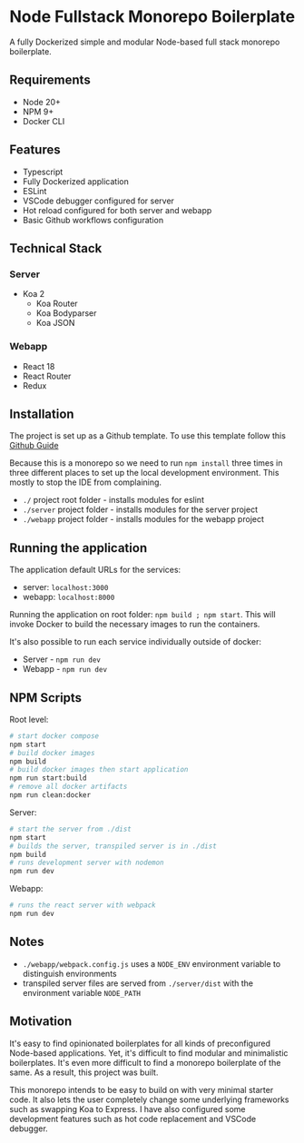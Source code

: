 # Node Fullstack Monorepo Boilerplate

A fully Dockerized simple and modular Node-based full stack monorepo boilerplate.

## Requirements

* Node 20+
* NPM 9+
* Docker CLI

## Features

* Typescript
* Fully Dockerized application
* ESLint
* VSCode debugger configured for server
* Hot reload configured for both server and webapp
* Basic Github workflows configuration

## Technical Stack

### Server

* Koa 2
  * Koa Router
  * Koa Bodyparser
  * Koa JSON

### Webapp

* React 18
* React Router
* Redux

## Installation

The project is set up as a Github template. To use this template follow this [Github Guide](https://docs.github.com/en/repositories/creating-and-managing-repositories/creating-a-repository-from-a-template)

Because this is a monorepo so we need to run `npm install` three times in three different places to set up the local development environment. This mostly to stop the IDE from complaining.

* `./` project root folder  - installs modules for eslint
* `./server` project folder - installs modules for the server project
* `./webapp` project folder - installs modules for the webapp project

## Running the application

The application default URLs for the services:
* server: `localhost:3000`
* webapp: `localhost:8000`

Running the application on root folder: `npm build ; npm start`. This will invoke Docker to build the necessary images to run the containers.

It's also possible to run each service individually outside of docker:
* Server - `npm run dev`
* Webapp - `npm run dev`

## NPM Scripts

Root level:

```bash
# start docker compose
npm start
# build docker images
npm build
# build docker images then start application
npm run start:build
# remove all docker artifacts
npm run clean:docker
```

Server:

```bash
# start the server from ./dist
npm start
# builds the server, transpiled server is in ./dist
npm build
# runs development server with nodemon
npm run dev
```

Webapp:

```bash
# runs the react server with webpack
npm run dev
```

## Notes

* `./webapp/webpack.config.js` uses a `NODE_ENV` environment variable to distinguish environments
* transpiled server files are served from `./server/dist` with the environment variable `NODE_PATH`

## Motivation

It's easy to find opinionated boilerplates for all kinds of preconfigured Node-based applications. Yet, it's difficult to find modular and minimalistic boilerplates. It's even more difficult to find a monorepo boilerplate of the same. As a result, this project was built.

This monorepo intends to be easy to build on with very minimal starter code. It also lets the user completely change some underlying frameworks such as swapping Koa to Express. I have also configured some development features such as hot code replacement and VSCode debugger. 
